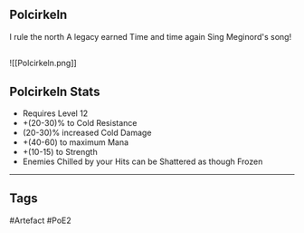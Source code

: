 ## Polcirkeln
I rule the north
A legacy earned
Time and time again
Sing Meginord's song!
##
![[Polcirkeln.png]]
## Polcirkeln Stats
- Requires Level 12
- +(20-30)% to Cold Resistance
- (20-30)% increased Cold Damage
- +(40-60) to maximum Mana
- +(10-15) to Strength
- Enemies Chilled by your Hits can be Shattered as though Frozen


---
## Tags
#Artefact
#PoE2